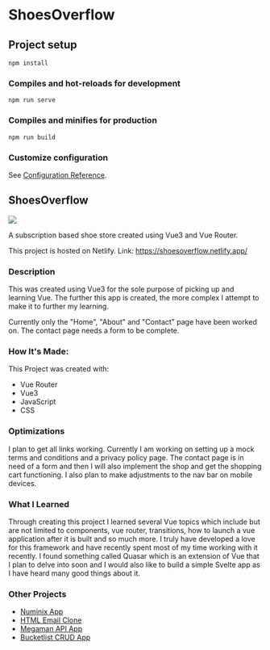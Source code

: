 # ShoesOverflow

## Project setup
```
npm install
```

### Compiles and hot-reloads for development
```
npm run serve
```

### Compiles and minifies for production
```
npm run build
```

### Customize configuration
See [Configuration Reference](https://cli.vuejs.org/config/).


<h2>ShoesOverflow</h2>

<img src="https://user-images.githubusercontent.com/84154978/139346767-84c6dab0-ca60-4de2-ac46-e70f2ae6f0f0.gif" >

A subscription based shoe store created using Vue3 and Vue Router.

This project is hosted on Netlify.
Link: https://shoesoverflow.netlify.app/

<h3>Description</h3>

This was created using Vue3 for the sole purpose of picking up and learning Vue. The further this app is created, the more complex I attempt to make it to further my learning.

Currently only the "Home", "About" and "Contact" page have been worked on. The contact page needs a form to be complete.

<h3>How It's Made:</h3>

This Project was created with: 
<ul>
<li>Vue Router</li>
<li>Vue3</li>
<li>JavaScript</li>
<li>CSS</li>
</ul>

<h3>Optimizations</h3>

I plan to get all links working. Currently I am working on setting up a mock terms and conditions and a privacy policy page. The contact page is in need of a form and then I will also implement the shop and get the shopping cart functioning. I also plan to make adjustments to the nav bar on mobile devices.

<h3>What I Learned</h3>

Through creating this project I learned several Vue topics which include but are not limited to components, vue router, transitions, how to launch a vue application after it is built and so much more. I truly have developed a love for this framework and have recently spent most of my time working with it recently. I found something called Quasar which is an extension of Vue that I plan to delve into soon and I would also like to build a simple Svelte app as I have heard many good things about it.

<h3>Other Projects</h3>
<ul>
<li><a href="https://github.com/Markphilbert/numinix">Numinix App</a></li>
<li><a href="https://github.com/Markphilbert/HTML-Email">HTML Email Clone</a></li>
<li><a href="https://github.com/Markphilbert/megamanApiApp">Megaman API App</a></li>
<li><a href="https://github.com/Markphilbert/bucketlist">Bucketlist CRUD App</a></li>
</ul>
